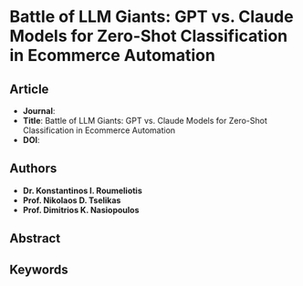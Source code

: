 # Battle of LLM Giants: GPT vs. Claude Models for Zero-Shot Classification in Ecommerce Automation

## Article
* **Journal**: 
* **Title**: Battle of LLM Giants: GPT vs. Claude Models for Zero-Shot Classification in Ecommerce Automation
* **DOI**: 

## Authors
* **Dr. Konstantinos I. Roumeliotis**
* **Prof. Nikolaos D. Tselikas**
* **Prof. Dimitrios K. Nasiopoulos**

## Abstract

## Keywords
